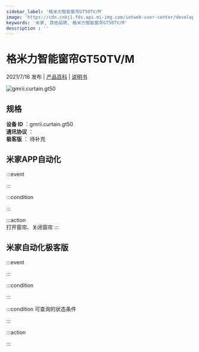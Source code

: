```yaml
---
sidebar_label: '格米力智能窗帘GT50TV/M'
image: 'https://cdn.cnbj1.fds.api.mi-img.com/iotweb-user-center/developer_1679047902709M8SeAmEF.png?GalaxyAccessKeyId=AKVGLQWBOVIRQ3XLEW&Expires=9223372036854775807&Signature=eZuKe3bVkFeBHt5v8FVnlssAfWA='
keywords: '米家, 其他品牌, 格米力智能窗帘GT50TV/M'
description : ''
---
```

# 格米力智能窗帘GT50TV/M

2021/7/16 发布 | [产品百科](https://home.mi.com/webapp/content/baike/product/index.html?model=gmrii.curtain.gt50/) | [说明书](https://home.mi.com/views/introduction.html?model=gmrii.curtain.gt50&region=cn)

![gmrii.curtain.gt50](https://cdn.cnbj1.fds.api.mi-img.com/iotweb-user-center/developer_1679047902709M8SeAmEF.png?GalaxyAccessKeyId=AKVGLQWBOVIRQ3XLEW&Expires=9223372036854775807&Signature=eZuKe3bVkFeBHt5v8FVnlssAfWA=)

## 规格  
> 
**设备 ID** ：gmrii.curtain.gt50  
**通讯协议** ：  
**极客版**  ： 待补充 


## 米家APP自动化  

:::event  

:::

:::condition  

:::

:::action   
打开窗帘、关闭窗帘
:::

## 米家自动化极客版  

:::event  

:::

:::condition  

:::

:::condition 可查询的状态条件  

:::

:::action  

:::

        
